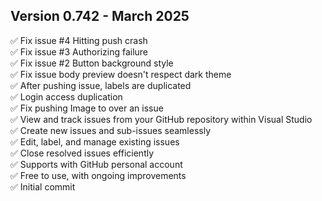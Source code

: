 
## Version 0.742 - March 2025

:white_check_mark: Fix issue #4 Hitting push crash  
:white_check_mark: Fix issue #3 Authorizing failure  
:white_check_mark: Fix issue #2 Button background style  
:white_check_mark: Fix issue body preview doesn't respect dark theme  
:white_check_mark: After pushing issue, labels are duplicated  
:white_check_mark: Login access duplication  
:white_check_mark: Fix pushing Image to over an issue  
:white_check_mark: View and track issues from your GitHub repository within Visual Studio  
:white_check_mark: Create new issues and sub-issues seamlessly  
:white_check_mark: Edit, label, and manage existing issues  
:white_check_mark: Close resolved issues efficiently  
:white_check_mark: Supports with GitHub personal account  
:white_check_mark: Free to use, with ongoing improvements  
:white_check_mark: Initial commit  
